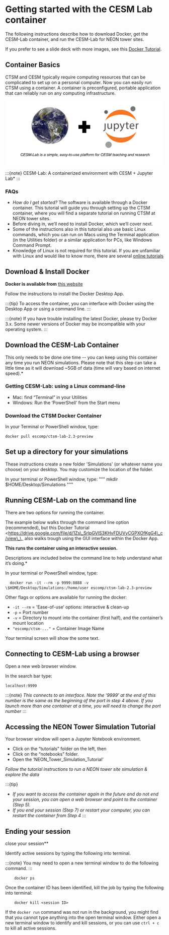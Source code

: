 # Getting started with the CESM Lab container

The following instructions describe how to download Docker, get the CESM-Lab container, and run the CESM-Lab for NEON tower sites.

If you prefer to see a slide deck with more images, see this [Docker
Tutorial](https://drive.google.com/file/d/1Zs_SrlpGVlS3KHvFDUVyCGPXOfKgG4_c/view).

## Container Basics

CTSM and CESM typically require computing resources that can be
complicated to set up on a personal computer. Now you can easily run
CTSM using a container. A container is preconfigured, portable
application that can reliably run on any computing infrastructure.

![CESM-Lab](cesm_lab_overview.png)

:::{note}
CESM-Lab: A containerized environment with CESM + Jupyter Lab*
:::

### FAQs

-   *How do I get started?* The software is available through a Docker
    container. This tutorial will guide you through setting up the CTSM
    container, where you will find a separate tutorial on running CTSM
    at NEON tower sites.
-   Before diving in, we’ll need to install Docker, which we’ll cover
    next.
-   Some of the instructions also in this tutorial also use basic Linux
    commands, which you can run on Macs using the Terminal application
    (in the Utilities folder) or a similar application for PCs, like
    Windows Command Prompt.
-   Knowledge of Linux is not required for this tutorial. If you are
    unfamiliar with Linux and would like to know more, there are several
    [online tutorials](https://software-carpentry.org/lessons/)

## Download & Install Docker
**Docker is available from** [this website](https://www.docker.com/products/docker-desktop)

Follow the instructions to install the Docker Desktop App.

:::{tip}
To access the container, you can interface with Docker using the Desktop App or using a command line.
:::

:::{note}
If you have trouble installing the latest Docker, please try Docker 3.x. Some newer versions of Docker may be incompatible with your operating system.
:::


## Download the CESM-Lab Container

This only needs to be done one time -- you can keep using this
container any time you run NEON simulations. Please note that this step
can take a little time as it will download \~5GB of data (time will vary
based on internet speed).*

### Getting CESM-Lab: using a Linux command-line

- Mac: find “Terminal” in your Utilities
- Windows: Run the ‘PowerShell’ from the Start menu

### Download the CTSM Docker Container

In your Terminal or PowerShell window, type:

    docker pull escomp/ctsm-lab-2.3-preview

## Set up a directory for your simulations
These instructions create a new folder 'Simulations' (or whatever name you choose) on your desktop. You may customize the location of the folder.

In your terminal or PowerShell window, type:
"""
  mkdir \$HOME/Desktop/Simulations
"""

## Running CESM-Lab on the command line

There are two options for running the container.

The example below walks through the command line option (recommended), but this Docker Tutorial \<https://drive.google.com/file/d/1Zs\_SrlpGVlS3KHvFDUVyCGPXOfKgG4\_c/view\_\_ also walks trough using the GUI interface within the Docker App.

__This runs the container using an interactive session.__ 

Descriptions are included below the command line to help understand what it’s doing.*

In your terminal or PowerShell window, type:

```
  docker run -it --rm -p 9999:8888 -v \$HOME/Desktop/Simulations:/home/user escomp/ctsm-lab-2.3-preview

```

Other flags or options are available for running the docker:

*  `-it --rm` = 'Ease-of-use’ options: interactive & clean-up
*  `-p` = Port number
*  `-v` = Directory to mount into the container (first half), and the container’s mount location
*  `"escomp/ctsm-..."` = Container Image Name

Your terminal screen will show the some text.

## Connecting to CESM-Lab using a browser

Open a new web browser window.

In the search bar type:

    localhost:9999

:::{note}
*This connects to an interface. Note the ‘9999’ at the end of this
number is the same as the beginning of the port in step 4 above. If you
launch more than one container at a time, you will need to change the
port number*
:::

## Accessing the NEON Tower Simulation Tutorial
Your browser window will open a Jupyter Notebook environment.

-   Click on the “tutorials” folder on the left, then
-   Click on the “notebooks” folder.
-   Open the ‘NEON_Tower_Simulation_Tutorial’

*Follow the tutorial instructions to run a NEON tower site simulation &
explore the data*

:::{tip}

-   *If you want to access the container again in the future and do not
    end your session, you can open a web browser and point to the
    container (Step 5).*
-   *If you end your session (Step 7) or restart your computer, you can
    restart the container from Step 4*
:::


## Ending your session

close your session**

Identify active sessions by typing the following into terminal.

:::{note}
You may need to open a new terminal window to do the following command.
:::

```
    docker ps 
```

Once the container ID has been identified, kill the job by typing the
following into terminal:


```
    docker kill <session ID> 
```

If the `docker run` command was not run in the background, you might find
that you cannot type anything into the open terminal window. Either open
a new terminal window to identify and kill sessions, or you can use
`ctrl + c` to kill all active sessions.
